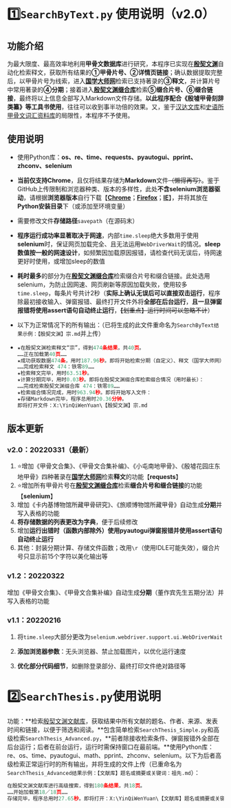# :one:`SearchByText.py` 使用说明（v2.0）

## 功能介绍

为最大限度、最高效率地利用**甲骨文数据库**进行研究，本程序已实现在[**殷契文渊**](http://jgw.aynu.edu.cn/)自动化检索释文，获取所有结果的**①甲骨片号、②详情页链接**；确认数据提取完整后，以甲骨片号为线索，进入[**国学大师网**](http://www.guoxuedashi.net/jgwhj/)检索已支持著录的**③释文**，并计算片号中常用著录的**④分期**；接着进入[**殷契文渊缀合库**](http://jgw.aynu.edu.cn/AyjgwZHKSingleSearch?autoLoad=1&id=16&name=ZHUIHEHD&displayDBName=%E7%BC%80%E5%90%88%E6%95%B0%E6%8D%AE%E5%BA%93)检索**⑤缀合片号、⑥缀合链接**，最终将以上信息全部写入Markdown文件存储。**以此程序配合《殷墟甲骨刻辞类纂》等工具书使用**，往往可以收到事半功倍的效果。又，鉴于[汉达文库](http://www.chant.org/)和[史语所甲骨文词汇资料库](https://inscription.asdc.sinica.edu.tw/c_index.php)的局限性，本程序不予使用。

## 使用说明

- 使用Python库：**os、re、time、requests、pyautogui、pprint、zhconv、selenium**

- **当前仅支持Chrome**，且仅将结果存储为**Markdown**文件~~（懒得再写）~~。鉴于GitHub上传限制和浏览器种类、版本的多样性，此处**不含selenium浏览器驱动**，请根据**浏览器版本**自行下载【[**Chrome**](http://chromedriver.storage.googleapis.com/index.html)；[**Firefox**](https://github.com/mozilla/geckodriver/releases/)；[**IE**](http://selenium-release.storage.googleapis.com/index.html)】，并将其放在**Python安装目录**下（或添加至环境变量）

- 需要修改文件**存储路径**`savepath`（在源码末）

- **程序运行成功率显著取决于网速**，内部`time.sleep`绝大多数用于使用**selenium**时，保证网页加载完全、且无法运用`WebDriverWait`的情况。**sleep数值按一般的网速设计**，如频繁因加载原因报错，请检查代码无误后，待网速更好时使用，或增加sleep的数值

- **耗时最多**的部分为在[**殷契文渊缀合库**](http://jgw.aynu.edu.cn/AyjgwZHKSingleSearch?autoLoad=1&id=16&name=ZHUIHEHD&displayDBName=%E7%BC%80%E5%90%88%E6%95%B0%E6%8D%AE%E5%BA%93)检索缀合片号和缀合链接。此处选用selenium，为防止因网速、网页刷新等原因加载失败，使用较多`time.sleep`，每条片号共计2秒（**实际上确认无误后可以直接双击运行**，程序除最初接收输入、弹窗报错、最终打开文件外将**全部在后台运行**，**且一旦弹窗报错将使用assert语句自动终止运行**，~~【划重点】运行时间可以忽略不计~~）

- 以下为正常情况下的所有输出：（已将生成的此文件重命名为`SearchByText结果示例：【殷契文渊】宗.md`并上传）

- ```python
  ★在殷契文渊检索释文“宗”，得到474条结果，共40页。
  ……正在加载第40页……
  ★成功获取数据474条，用时187.96秒。即将开始检索分期（自定义）、释文（国学大师网）：
  ……完成检索释文 474：铁零89……
  ★检索释文完毕，用时63.51秒。
  ★计算分期完毕，用时0.03秒。即将在殷契文渊缀合库检索缀合情况（用时最长）：
  ……完成检索殷契文渊缀合库 474：铁零89……
  ★检索缀合情况完成，用时963.94秒。即将开始写入文件：
  ★存储Markdown完毕，程序总用时20.36分钟。
  即将打开文件：X:\YinQiWenYuan\【殷契文渊】宗.md
  ```

## 版本更新

### v2.0：20220331（最新）

1. :star:增加《甲骨文合集》、《甲骨文合集补编》、《小屯南地甲骨》、《殷墟花园庄东地甲骨》四种著录在[**国学大师网**](http://www.guoxuedashi.net/jgwhj/)检索**释文**的功能【**requests**】
2. :star:增加所有甲骨片号在[**殷契文渊缀合库**](http://jgw.aynu.edu.cn/AyjgwZHKSingleSearch?autoLoad=1&id=16&name=ZHUIHEHD&displayDBName=%E7%BC%80%E5%90%88%E6%95%B0%E6%8D%AE%E5%BA%93)检索**缀合片号和缀合链接**的功能【**selenium**】
3. 增加《卡内基博物馆所藏甲骨研究》、《旅顺博物馆所藏甲骨》自动生成**分期**并写入表格的功能
4. **将存储数据的列表更改为字典**，便于后续修改
5. 增加**运行出错时（函数内部除外）使用pyautogui弹窗报错并使用assert语句自动终止运行**
6. 其他：封装分期计算、存储文件函数；改用`\r`（使用IDLE可能失效），缀合片号只显示前15个字符以美化输出等

### v1.2：20220322

增加《甲骨文合集》、《甲骨文合集补编》自动生成**分期**（董作宾先生五期分法）并写入表格的功能

### v1.1：20220216

1. 将`time.sleep`大部分更改为`selenium.webdriver.support.ui.WebDriverWait`

2. **添加浏览器参数**：无头浏览器、禁止加载图片，以优化运行速度

3. **优化部分代码细节**，如删除登录部分、最终打印文件绝对路径等

# :two:`SearchThesis.py`使用说明

功能：**检索[殷契文渊文献库](http://jgw.aynu.edu.cn/ajaxpage/home2.0/d/list.html?type=1&searchField=&conditionKey=%E9%A2%98%E5%90%8D&checkDatabaseID=&currentClassID=002)，获取结果中所有文献的题名、作者、来源、发表时间和链接，以便于筛选和阅读。**包含简单检索`SearchThesis_Simple.py`和高级检索`SearchThesis_Advanced.py`，**前者除接收检索条件、弹窗报错外全部在后台运行；后者在前台运行，运行时需保持窗口在最前端。**使用Python库：re、os、time、pyautogui、math、pprint、zhconv、selenium。以下为后者高级检索正常运行时的所有输出，并将生成的文件上传（已重命名为`SearchThesis_Advanced结果示例：【文献库】题名或摘要或关键词：祖先.md`）：

```Python
在殷契文渊文献库进行高级搜索，得到180条结果，共18页。
……开始加载第18／18页……
存储完毕，程序总用时27.65秒。即将打开：X:\YinQiWenYuan\【文献库】题名或摘要或关键词：祖先.md
```

